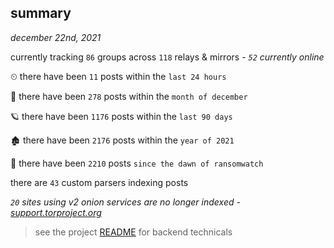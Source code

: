 
## summary
_december 22nd, 2021_

currently tracking `86` groups across `118` relays & mirrors - _`52` currently online_

⏲ there have been `11` posts within the `last 24 hours`

🦈 there have been `278` posts within the `month of december`

🪐 there have been `1176` posts within the `last 90 days`

🏚 there have been `2176` posts within the `year of 2021`

🦕 there have been `2210` posts `since the dawn of ransomwatch`

there are `43` custom parsers indexing posts

_`20` sites using v2 onion services are no longer indexed - [support.torproject.org](https://support.torproject.org/onionservices/v2-deprecation/)_

> see the project [README](https://github.com/thetanz/ransomwatch#ransomwatch--) for backend technicals
